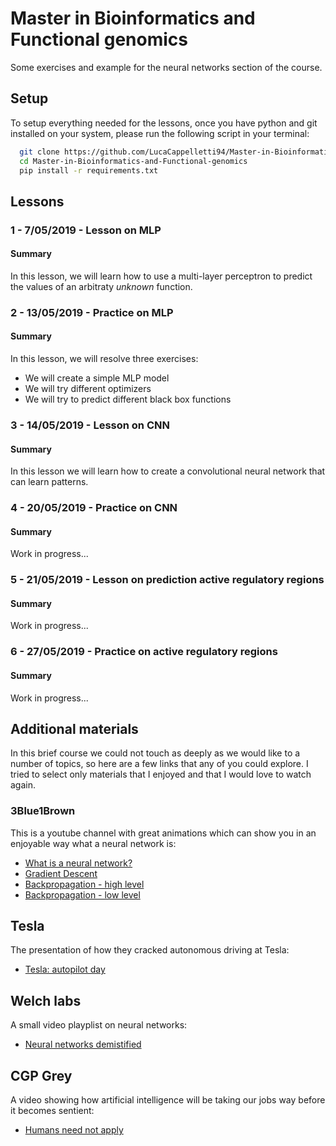 # Master in Bioinformatics and Functional genomics
Some exercises and example for the neural networks section of the course.

## Setup
To setup everything needed for the lessons, once you have python and git installed on your system, please run the following script in your terminal:
```bash
  git clone https://github.com/LucaCappelletti94/Master-in-Bioinformatics-and-Functional-genomics.git
  cd Master-in-Bioinformatics-and-Functional-genomics
  pip install -r requirements.txt
```

## Lessons
### 1 - 7/05/2019 - Lesson on MLP
#### Summary
In this lesson, we will learn how to use a multi-layer perceptron to predict the values of an arbitraty *unknown* function.

### 2 - 13/05/2019 - Practice on MLP
#### Summary
In this lesson, we will resolve three exercises:
- We will create a simple MLP model
- We will try different optimizers
- We will try to predict different black box functions

### 3 - 14/05/2019 - Lesson on CNN
#### Summary
In this lesson we will learn how to create a convolutional neural network that can learn patterns.

### 4 - 20/05/2019 - Practice on CNN
#### Summary
Work in progress...

### 5 - 21/05/2019 - Lesson on prediction active regulatory regions
#### Summary
Work in progress...

### 6 - 27/05/2019 - Practice on active regulatory regions
#### Summary
Work in progress...

## Additional materials
In this brief course we could not touch as deeply as we would like to a number of topics, so here are a few links that any of you could explore. I tried to select only materials that I enjoyed and that I would love to watch again.

### 3Blue1Brown
This is a youtube channel with great animations which can show you in an enjoyable way what a neural network is:
- [What is a neural network?](https://www.youtube.com/watch?v=aircAruvnKk&t=1s)
- [Gradient Descent](https://www.youtube.com/watch?v=IHZwWFHWa-w)
- [Backpropagation - high level](https://www.youtube.com/watch?v=Ilg3gGewQ5U)
- [Backpropagation - low level](https://www.youtube.com/watch?v=tIeHLnjs5U8)

## Tesla
The presentation of how they cracked autonomous driving at Tesla:
- [Tesla: autopilot day](https://www.youtube.com/watch?v=Ucp0TTmvqOE)

## Welch labs
A small video playplist on neural networks:
- [Neural networks demistified](https://www.youtube.com/watch?v=bxe2T-V8XRs)

## CGP Grey
A video showing how artificial intelligence will be taking our jobs way before it becomes sentient:
- [Humans need not apply](https://www.youtube.com/watch?v=7Pq-S557XQU)

